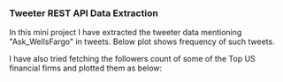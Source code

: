 ### Tweeter REST API Data Extraction  

In this mini project I have extracted the tweeter data mentioning "Ask_WellsFargo" in tweets. Below plot shows frequency of such tweets.



I have also tried fetching the followers count of some of the Top US financial firms and plotted them as below:

